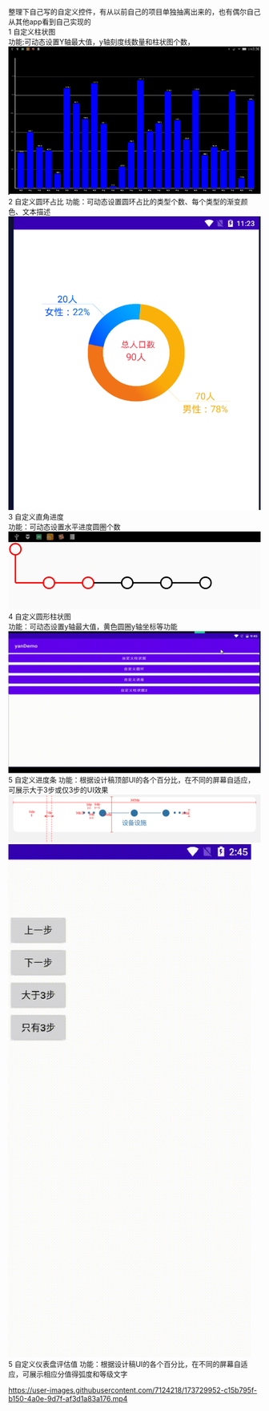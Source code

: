整理下自己写的自定义控件，有从以前自己的项目单独抽离出来的，也有偶尔自己从其他app看到自己实现的  
1 自定义柱状图   
    功能:可动态设置Y轴最大值，y轴刻度线数量和柱状图个数，  
    ![Image text](https://github.com/a503424551/yanDemo/blob/master/image/histogramView.png)  
2  自定义圆环占比 
    功能：可动态设置圆环占比的类型个数、每个类型的渐变颜色、文本描述
    ![Image text](https://github.com/a503424551/yanDemo/blob/master/image/circle.png)  
3  自定义直角进度  
    功能：可动态设置水平进度圆圈个数  
     ![Image text](https://github.com/a503424551/yanDemo/blob/master/image/rightAngleProgress.png)  
4  自定义圆形柱状图  
    功能：可动态设置y轴最大值，黄色圆圈y轴坐标等功能
     ![Image text](https://github.com/a503424551/yanDemo/blob/master/image/Cylinder.gif)  
5  自定义进度条
    功能：根据设计稿顶部UI的各个百分比，在不同的屏幕自适应，可展示大于3步或仅3步的UI效果 
    ![Image text](https://github.com/a503424551/yanDemo/blob/master/image/Progress.png)
    ![Image text](https://github.com/a503424551/yanDemo/blob/master/image/Progress.gif)  
5  自定义仪表盘评估值
    功能：根据设计稿UI的各个百分比，在不同的屏幕自适应，可展示相应分值得弧度和等级文字

https://user-images.githubusercontent.com/7124218/173729952-c15b795f-b150-4a0e-9d7f-af3d1a83a176.mp4